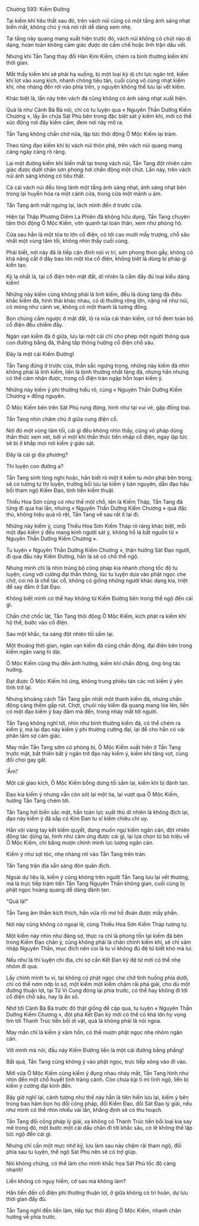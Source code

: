 




Chương 593: Kiếm Đường


Tại kiếm khí tiêu thất sau đó, trên vách núi cũng có một tầng ánh sáng nhạt biến mất, không chú ý mà nói rất dễ dàng xem nhẹ.

Tại tầng này quang mang xuất hiện trước đó, vách núi không có chút nào dị dạng, hoàn toàn không cảm giác được do cấm chế hoặc linh trận dấu vết.

Nhưng khi Tần Tang thay đổi Hàn Kim Kiếm, chém ra bình thường kiếm khí thời gian.

Mắt thấy kiếm khí sẽ phải hạ xuống, bị một loại kỳ dị chi lực ngăn trở, kiếm khí lọt vào xung kích, nhanh chóng tiêu tán, cuối cùng vô cùng nhạt kiếm khí, nhẹ nhàng đến rơi vào phía trên, y nguyên không thể lưu lại vết kiếm.

Khác biệt là, lần này trên vách đá cũng không có ánh sáng nhạt xuất hiện.

Quả là như Cảnh Bà Bà nói, chỉ có tu luyện qua « Nguyên Thần Dưỡng Kiếm Chương », lấy ẩn chứa Sát Phù bên trong đặc biệt sát ý kiếm khí, mới có thể xúc động nơi đây kiếm cấm, đem nơi này mở ra.

Tần Tang không chần chờ nữa, lập tức thôi động Ô Mộc Kiếm lại trảm.

Theo từng đạo kiếm khí bị vách núi thôn phệ, trên vách núi quang mang càng ngày càng rõ ràng.

Lại một đường kiếm khí biến mất tại trong vách núi, Tần Tang đột nhiên cảm giác được dưới chân sơn phong hơi chấn động một chút. Lần này, trên vách núi ánh sáng không có tiêu thất.

Cả cái vách núi đều lóng lánh một tầng ánh sáng nhạt, ánh sáng nhạt bên trong lại huyễn hóa ra một cánh cửa, trong cửa một mảnh u ám.

Tần Tang ánh mắt ngưng lại, lách mình đến ở trước cửa.

Hiện tại Thập Phương Diêm La Phiên đã không hữu dụng, Tần Tang chuyên tâm thôi động Ô Mộc Kiếm, vờn quanh tại toàn thân, xem như phòng hộ.

Cửa sau hẳn là một tòa to lớn cổ điện, có tới cao mười mấy trượng, chỗ sâu nhất một vùng tăm tối, không nhìn thấy cuối cùng.

Phải biết, nơi này đã là tiếp cận đỉnh núi vị trí, sơn phong thon gầy, không có khả năng cất ở đây bao lớn một tòa cổ điện, không biết là dùng bí pháp gì kiến tạo.

Kỳ lạ nhất là, tại cổ điện trên mặt đất, dĩ nhiên là cắm đầy đủ loại kiểu dáng kiếm!

Những này kiếm cũng không phải là linh kiếm, đều là dùng tảng đá điêu khắc kiếm đá, hình thái khác nhau, có dị thường rộng lớn, nặng nề như núi, có mỏng như cánh ve, không có một thanh là tương đồng.

Bọn chúng cắm ngược ở mặt đất, lộ ra nửa cái thân kiếm, cơ hồ đem toàn bộ cổ điện đều chiếm đầy.

Ngàn vạn kiếm đá ở giữa, lưu lại một cái chỉ cho phép một người thông qua con đường bằng đá, thẳng tắp thông hướng cổ điện chỗ sâu.

Đây là một cái Kiếm Đường!

Tần Tang đứng ở trước cửa, thần sắc ngưng trọng, những này kiếm đá nhìn không phải là linh kiếm, liền là bình thường nhất tảng đá, nhưng hắn nhưng có thể cảm nhận được, trong cổ điện tràn ngập hỗn loạn kiếm ý.

Những này kiếm ý phi thường hiểu rõ, cùng « Nguyên Thần Dưỡng Kiếm Chương » đồng nguyên.

Ô Mộc Kiếm bên trên Sát Phù rung động, hình như tại vui vẻ, gặp đồng loại.

Tần Tang nhìn chăm chú ở giữa cung điện cổ.

Nơi đó một vùng tăm tối, cái gì đều không nhìn thấy, cũng vô pháp dùng thần thức xem xét, bởi vì một khi thần thức tiến nhập cổ điện, ngay lập tức sẽ bị ở khắp mọi nơi kiếm ý giảo sát.

Đây là cái gì địa phương?

Thí luyện con đường a?

Tần Tang sinh lòng nghi hoặc, hắn biết rõ một ít kiếm tu môn phái bên trong, sẽ có tương tự thí luyện, trưởng bối lưu lại kiếm ý bản nguyên, dẫn đạo hậu bối tham ngộ Kiếm Đạo, tinh tiến kiếm thuật.

Thiếu Hoa Sơn cũng có như thế một chỗ, tên là Kiếm Tháp, Tần Tang đã từng đi qua hai lần, nhưng « Nguyên Thần Dưỡng Kiếm Chương » quá đặc thù, không hiệu quả rõ rệt, Tần Tang về sau rất ít lại đi.

Những này kiếm ý, cùng Thiếu Hoa Sơn Kiếm Tháp rõ ràng khác biệt, mỗi một đạo kiếm ý đều mang kinh người sát ý, không hổ là bắt nguồn từ « Nguyên Thần Dưỡng Kiếm Chương ».

Tu luyện « Nguyên Thần Dưỡng Kiếm Chương », thân hướng Sát Đạo người, đi qua đầu này Kiếm Đường, hẳn là sẽ có chỗ thể ngộ.

Nhưng mình chỉ là nhìn trúng bộ công pháp kia nhanh chóng tốc độ tu luyện, cùng với cường đại thần thông, lúc tu luyện dựa vào phật ngọc che chở, coi nó là chế tác cỗ, không có giống những người khác dạng kia, triệt để say đắm ở Sát Đạo.

Không biết mình có thể hay không từ Kiếm Đường bên trong thể ngộ đến cái gì.

Chần chờ chốc lát, Tần Tang thôi động Ô Mộc Kiếm, kích phát ra kiếm khí hộ thể, bước vào cổ điện.

Sau một khắc, tia sáng đột nhiên tối sầm lại.

Một thoáng thời gian, ngàn vạn kiếm đá cùng chấn động, đại điện bên trong kiếm ngân vang hí dài.

Ô Mộc Kiếm cũng thụ đến ảnh hưởng, kiếm khí chấn động, ông ông tác hưởng.

Đạt được Ô Mộc Kiếm hô ứng, không trung phiêu tán các nơi kiếm ý yên tĩnh trở lại.

Nhưng khoảng cách Tần Tang gần nhất một thanh kiếm đá, nhưng chấn động càng thêm gấp rút. Chợt, chuôi này kiếm đá quang mang lóe lên, liền có một đạo kiếm ý bay đâm mà đến, trong nháy mắt tới người.

Tần Tang không nghĩ tới, nhìn như bình thường kiếm đá, có thể chém ra kiếm ý, mà lại đạo này kiếm ý phi thường cường đại, lại để cho hắn có vài phân tâm sợ cảm giác.

May mắn Tần Tang sớm có phòng bị, Ô Mộc Kiếm xuất hiện ở Tần Tang trước mặt, bất thiên bất ỷ ngăn trở đạo này kiếm ý, kiếm khí tăng vọt, cùng đối chọi gay gắt.

'Ầm!'

Một cái giao kích, Ô Mộc Kiếm bỗng dưng tối sầm lại, kiếm khí bị đánh tan.

Đạo kia kiếm ý nhưng vẫn còn sót lại một tia, lại vượt qua Ô Mộc Kiếm, hướng Tần Tang chém tới.

Tần Tang hơi biến sắc mặt, hắn toàn lực xuất thủ dĩ nhiên là không địch lại, đạo này kiếm ý đã sắp có Kim Đan tu sĩ kiếm chiêu chi uy.

Hắn vội vàng tay kết kiếm quyết, đang muốn ngự kiếm ngăn cản, đột nhiên động tác dừng lại, hình như cảm ứng được cái gì, lại lựa chọn từ bỏ triệu về Ô Mộc Kiếm, chỉ bằng mượn chính mình lực lượng ngăn cản.

Kiếm ý như sợi tóc, nhẹ nhàng rơi vào Tần Tang trên trán.

Tần Tang trận địa sẵn sàng đón quân địch.

Ngoài dự liệu là, kiếm ý cũng không trên người Tần Tang lưu lại vết thương, mà là trực tiếp trảm tiến Tần Tang Nguyên Thần không gian, cuối cùng bị phật ngọc hoàng quang dễ dàng đánh tan.

"Quả là!"

Tần Tang âm thầm kích thích, hắn vừa rồi mơ hồ đoán được mấy phần.

Nơi này cũng không có ngoại lệ, cùng Thiếu Hoa Sơn Kiếm Tháp tương tự.

Một kiếm này nhìn như đáng sợ, thực ra chỉ là phong tồn tại kiếm đá bên trong Kiếm Đạo chân ý, cũng không phải là chân chính kiếm khí, sẽ chỉ xâm nhập Nguyên Thần, mục đích nên coi là tu vi không đủ đệ tử biết khó mà lui.

Nếu như là thí luyện chi địa, chỉ sợ cần Kết Đan kỳ đệ tử mới có thể nhẹ nhõm đi qua.

Lấy chính mình tu vi, tại không có phật ngọc che chở tình huống phía dưới, chỉ có thể nơm nớp lo sợ, một kiếm một kiếm chậm rãi phá giải, cho dù một đường thuận lợi, tại Tử Vi Cung đóng lại phía trước, có thể hay không đi tới cổ điện chỗ sâu, hay là ẩn số.

Nhớ tới Cảnh Bà Bà trước đó thật giống đề cập qua, tu luyện « Nguyên Thần Dưỡng Kiếm Chương », đột phá Kết Đan kỳ mới có thể có khá lớn hy vọng tìm tới Thanh Trúc tiền bối di vật, quả là không phải là nói ngoa.

May mắn chỉ là kiếm ý xâm hồn, có thể mượn phật ngọc nhẹ nhõm ngăn cản.

Với mình mà nói, đầu này Kiếm Đường liền là một cái đường bằng phẳng!

Bất quá, Tần Tang cũng không ỷ vào phật ngọc, trực tiếp xông vào đi vào.

Mới vừa Ô Mộc Kiếm cùng kiếm ý đụng nhau nháy mắt, Tần Tang hình như nhìn đến một chỗ huyết tinh tràng cảnh. Còn chưa kịp tỉ mỉ lĩnh ngộ, liền bị kiếm ý cường đại kinh đến.

Bây giờ nghĩ lại, cảnh tượng như thế này hẳn là tiên hiền lưu lại, kiếm ý bên trong bao hàm bọn họ đối công pháp, đối Kiếm Đạo, đối Sát Đạo lý giải, nếu như mình có thể nhìn nhiều vài lần, khẳng định sẽ có thu hoạch.

Tần Tang đối công pháp lý giải, xa không có Thanh Trúc tiền bối loại kia say mê trong đó, một bước một cái dấu chân đi tới khắc sâu, có lẽ không thể lập tức ngộ đến cái gì.

Nhưng chỉ cần một mực nhớ kỹ, lưu làm sau này chậm rãi tham ngộ, đối phía sau tu luyện, thể ngộ Sát Phù nên sẽ có trợ giúp.

Nói không chừng, có thể làm cho mình khắc họa Sát Phù tốc độ càng nhanh!

Liền không có nguy hiểm, cớ sao mà không làm?

Hắn tiến đến cổ điện phi thường thuận lợi, ở giữa không có trì hoãn, dự lưu thời gian đầy đủ.

Tần Tang nghĩ đến liền làm, tiếp tục thôi động Ô Mộc Kiếm, nhanh chân hướng về phía trước.




